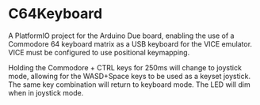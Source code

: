 # C64Keyboard
A PlatformIO project for the Arduino Due board, enabling the use of a Commodore 64 keyboard matrix as a USB keyboard for the VICE emulator. VICE must be configured to use positional keymapping. 

Holding the Commodore + CTRL keys for 250ms will change to joystick mode, allowing for the WASD+Space keys to be used as a keyset joystick. The same key combination will return to keyboard mode. The LED will dim when in joystick mode.
